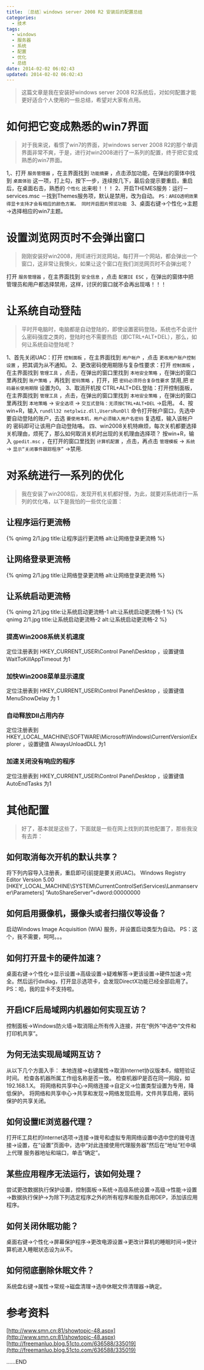 ```yaml
---
title: 〖总结〗windows server 2008 R2 安装后的配置总结
categories:
  - 技术
tags:
  - windows
  - 服务器
  - 系统
  - 配置
  - 优化
  - 总结
date: 2014-02-02 06:02:43
updated: 2014-02-02 06:02:43
---
```

> 这篇文章是我在安装好windows server 2008 R2系统后，对如何配置才能更好适合个人使用的一些总结，希望对大家有点用。

# 如何把它变成熟悉的win7界面
> 对于我来说，看惯了win7的界面，对windows server 2008 R2的那个单调界面非常不爽，于是，进行对win2008进行了一系列的配置，终于把它变成熟悉的win7界面。
<!--more-->
1,、打开 `服务管理器` ，在主界面找到 `功能摘要` ，点击添加功能，在弹出的窗体中找到 `桌面体验` 这一项，打上勾，按下一步，连续按几下，最后会提示要重启，重启后，在桌面右击，熟悉的 `个性化` 出来啦！！！
2、开启THEMES服务：运行－services.msc －找到Themes服务项，默认是禁用，改为自动。
`PS：AREO透明效果得显卡支持才会有相应的颜色方案。 同时开启图片预览功能 `
3、桌面右键→个性化→主题→选择相应的win7主题。

# 设置浏览网页时不会弹出窗口
> 刚刚安装好win2008，用IE进行浏览网站，每打开一个网站，都会弹出一个窗口，这非常让我懊火，如果让这个窗口在我们浏览网页时不会弹出呢？

打开 `服务管理器` ，在主界面找到 `安全信息` ，点击 `配置IE ESC` ，在弹出的窗体中把管理员和用户都选择禁用，这样，讨厌的窗口就不会再出现咯！！！

# 让系统自动登陆
> 平时开电脑时，电脑都是自动登陆的，即使设置密码登陆，系统也不会说什么密码强度之类的，登陆时也不需要热启（即CTRL+ALT+DEL），那么，如何让系统自动登陆呢？

1、首先关闭UAC：打开 `控制面板` ，在主界面找到 `用户帐户` ，点击 `更改用户账户控制设置` ，把其调为从不通知。
2、更改密码使用期限与复杂性要求：打开 `控制面板` ，在主界面找到 `管理工具` ，点击，在弹出的窗口里找到 `本地安全策略` ，在弹出的窗口里再找到 `账户策略` ，再找到 `密码策略` ，打开，把 `密码必须符合复杂性要求` 禁用,把 `密码最长使用期限` 设置为0。
3、取消开机按 CTRL+ALT+DEL登陆：打开控制面板，在主界面找到 `管理工具` ，点击，在弹出的窗口里找到 `本地安全策略` ，在弹出的窗口里再找到 `本地策略` → `安全选项` → `交互式登陆：无须按CTRL+ALT+DEL` →启用。
4、按win+R，输入 `rundll32 netplwiz.dll,UsersRunDll` 命令打开帐户窗口，先选中要自动登陆的账户，去选 `要使用本机，用户必须输入用户名密码` 复选框，输入该帐户的 密码即可让该用户自动登陆咯。
四、win2008关机特麻烦，每次关机都要选择关机理由，烦死了，那么如何取消关机时出现的关机理由选择项？
按win+R，输入 `gpedit.msc` ，在打开的窗口里找到 `计算机配置` ，点击，再点击 `管理模板` → `系统` → `显示“关闭事件跟踪程序”` →禁用.

# 对系统进行一系列的优化

> 我在安装了win2008后，发现开机关机都好慢，为此，就要对系统进行一系列的优化咯，以下是我怕的一些优化设置：

## 让程序运行更流畅
{% qnimg 2/1.jpg title:让程序运行更流畅 alt:让网络登录更流畅 %}
## 让网络登录更流畅
{% qnimg 2/1.jpg title:让网络登录更流畅 alt:让网络登录更流畅 %}
## 让系统启动更流畅
{% qnimg 2/1.jpg title:让系统启动更流畅-1 alt:让系统启动更流畅-1 %}
{% qnimg 2/1.jpg title:让系统启动更流畅-2 alt:让系统启动更流畅-2 %}
### 提高Win2008系统关机速度
定位注册表到 HKEY_CURRENT_USER\Control Panel\Desktop ，设置键值 WaitToKillAppTimeout 为1
### 加快Win2008菜单显示速度
定位注册表到 HKEY_CURRENT_USER\Control Panel\Desktop ，设置键值 MenuShowDelay 为 1
### 自动释放Dll占用内存
定位注册表到 HKEY_LOCAL_MACHINE\SOFTWARE\Microsoft\Windows\CurrentVersion\Explorer ，设置键值 AlwaysUnloadDLL 为1
### 加速关闭没有响应的程序
定位注册表到 HKEY_CURRENT_USER\Control Panel\Desktop ，设置键值 AutoEndTasks 为1


# 其他配置
> 好了，基本就是这些了，下面就是一些在网上找到的其他配置了，那些我没有去弄：

## 如何取消每次开机的默认共享？
将下列内容导入注册表，重启即可(前提是要关闭UAC)。
Windows Registry Editor Version 5.00
[HKEY_LOCAL_MACHINE\SYSTEM\CurrentControlSet\Services\Lanmanserver\Parameters]
“AutoShareServer”=dword:00000000
## 如何启用摄像机，摄像头或者扫描仪等设备？
启动Windows Image Acquisition (WIA) 服务，并设置启动类型为自动。
PS：这个，我不需要，呵呵。。。
## 如何打开显卡的硬件加速？
桌面右键→个性化→显示设置→高级设置→疑难解答→更该设置→硬件加速→完全。然后运行dxdiag，打开显示选项卡，会发现DirectX功能已经全部启用了。
PS：哈，我的显卡不支持啦。
## 开启ICF后局域网内机器如何实现互访？
控制面板→Windows防火墙→取消阻止所有传入连接，并在“例外”中选中“文件和打印机共享”。
## 为何无法实现局域网互访？
从以下几个方面入手：
本地连接→右键属性→取消Internet协议版本6，缩短验证时间。
检查各机器所属工作组名称是否一致。
检查机器IP是否在同一网段，如192.168.1.X。
将网络和共享中心→网络连接→自定义→位置类型设置为专用，降低保护。
将网络和共享中心→共享和发现→网络发现启用，文件共享启用，密码保护的共享关闭。
## 如何设置IE浏览器代理？
打开IE工具栏的Internet选项→连接→拨号和虚拟专用网络设置中选中您的拨号连接→设置，在“设置”页面中，选中“对此连接使用代理服务器”然后在“地址”栏中填上代理 服务器地址和端口，单击“确定”。
## 某些应用程序无法运行，该如何处理？
尝试更改数据执行保护设置，控制面板→系统→高级系统设置→高级→性能→设置→数据执行保护→为除下列选定程序之外的所有程序和服务启用DEP，添加该应用程序。
## 如何关闭休眠功能？
桌面右键→个性化→屏幕保护程序→更改电源设置→更改计算机的睡眠时间→使计算机进入睡眠状态设为从不。
## 如何彻底删除休眠文件？
系统盘右键→属性→常规→磁盘清理→选中休眠文件清理器→确定。

# 参考资料
[http://www.smn.cn:81/showtopic-48.aspx](http://www.smn.cn:81/showtopic-48.aspx)
[http://freemanluo.blog.51cto.com/636588/335019](http://freemanluo.blog.51cto.com/636588/335019)



……END
